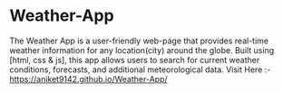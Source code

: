 # Weather-App
The Weather App is a user-friendly web-page that provides real-time weather information for any location(city) around the globe. Built using [html, css &amp; js], this app allows users to search for current weather conditions, forecasts, and additional meteorological data.
Visit Here :- https://aniket9142.github.io/Weather-App/
